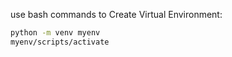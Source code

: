 use bash commands to  Create Virtual Environment:

```bash
python -m venv myenv
myenv/scripts/activate
```



